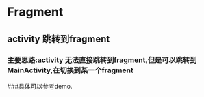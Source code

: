 # Fragment
## activity 跳转到fragment  
### 主要思路:activity 无法直接跳转到fragment,但是可以跳转到MainActivity,在切换到某一个fragment
###具体可以参考demo.  
